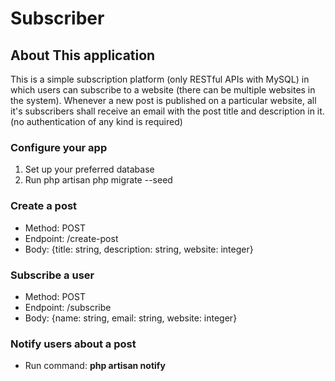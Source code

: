# Subscriber

## About This application

This is a simple subscription platform (only RESTful APIs with MySQL) in which users can subscribe to a website (there can be multiple websites in the system). Whenever a new post is published on a particular website, all it's subscribers shall receive an email with the post title and description in it. (no authentication of any kind is required)

### Configure your app
1. Set up your preferred database
2. Run php artisan php migrate --seed

### Create a post
* Method: POST
* Endpoint: /create-post
* Body: {title: string, description: string, website: integer}

### Subscribe a user
* Method: POST
* Endpoint: /subscribe
* Body: {name: string, email: string, website: integer}


### Notify users about a post

* Run command: **php artisan notify**
